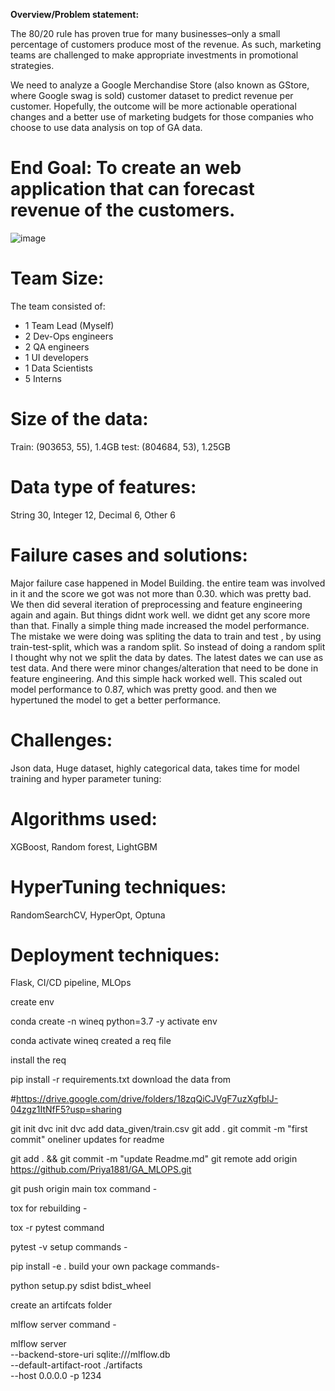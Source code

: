 **Overview/Problem statement:**

The 80/20 rule has proven true for many businesses–only a small percentage of customers produce most of the revenue. As such, marketing teams are challenged to make appropriate investments in promotional strategies.

We need to analyze a Google Merchandise Store (also known as GStore, where Google swag is sold) customer dataset to predict revenue per customer. Hopefully, the outcome will be more actionable operational changes and a better use of marketing budgets for those companies who choose to use data analysis on top of GA data.

# **End Goal:** To create an web application that can forecast revenue of the customers.
 
![image](https://user-images.githubusercontent.com/75694058/120646851-91ca6b80-c497-11eb-8779-fb8e8f0cddbe.png)

 
# Team Size:
The team consisted of:
- 1 Team Lead (Myself)
- 2 Dev-Ops engineers
- 2 QA engineers
- 1 UI developers
- 1 Data Scientists
- 5 Interns

# **Size of the data:**
Train: (903653, 55), 1.4GB
test: (804684, 53), 1.25GB
# **Data type of features:**
String 30, Integer 12, Decimal 6, Other 6

# Failure cases and solutions:
Major failure case happened in Model Building. the entire team was involved in it and the score we got was not more than 0.30. which was pretty bad.
We then did several iteration of preprocessing and feature engineering again and again. But things didnt work well. we didnt get any score more than that.
Finally a simple thing made increased the model performance. The mistake we were doing was spliting the data to train and test , by using train-test-split,
which was a random split.
So instead of doing a random split I thought why not we split the data by dates. The latest dates we can use as test data.
And there were minor changes/alteration that need to be done in feature engineering.
And this simple hack worked well. This scaled out model performance to 0.87, which was pretty good.
and then we hypertuned the model to get a better performance.

# **Challenges:**
Json data, Huge dataset, highly categorical data, takes time for model training and hyper parameter tuning:
# **Algorithms used:**
XGBoost, Random forest, LightGBM

# **HyperTuning techniques:**
RandomSearchCV, HyperOpt, Optuna

# **Deployment techniques:**
Flask, CI/CD pipeline, MLOps


create env

conda create -n wineq python=3.7 -y
activate env

conda activate wineq
created a req file

install the req

pip install -r requirements.txt
download the data from

#https://drive.google.com/drive/folders/18zqQiCJVgF7uzXgfbIJ-04zgz1ItNfF5?usp=sharing

git init
dvc init 
dvc add data_given/train.csv
git add .
git commit -m "first commit"
oneliner updates for readme

git add . && git commit -m "update Readme.md"
git remote add origin https://github.com/Priya1881/GA_MLOPS.git

git push origin main
tox command -

tox
for rebuilding -

tox -r 
pytest command

pytest -v
setup commands -

pip install -e . 
build your own package commands-

python setup.py sdist bdist_wheel

create an artifcats folder

mlflow server command -

mlflow server \
--backend-store-uri sqlite:///mlflow.db \
--default-artifact-root ./artifacts \
--host 0.0.0.0 -p 1234
